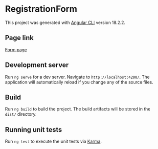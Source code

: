 # RegistrationForm

This project was generated with [Angular CLI](https://github.com/angular/angular-cli) version 18.2.2.

## Page link

[Form page](https://678d735504bb72a99309b39d--incomparable-naiad-778dbd.netlify.app/)

## Development server

Run `ng serve` for a dev server. Navigate to `http://localhost:4200/`. The application will automatically reload if you change any of the source files.

## Build

Run `ng build` to build the project. The build artifacts will be stored in the `dist/` directory.

## Running unit tests

Run `ng test` to execute the unit tests via [Karma](https://karma-runner.github.io).
